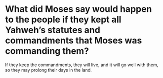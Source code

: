 # What did Moses say would happen to the people if they kept all Yahweh’s statutes and commandments that Moses was commanding them?

If they keep the commandments, they will live, and it will go well with them, so they may prolong their days in the land.
